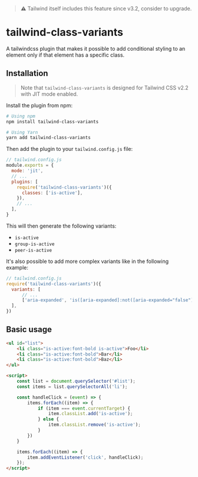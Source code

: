 > :warning: Tailwind itself includes this feature since v3.2, consider to upgrade.

# tailwind-class-variants

A tailwindcss plugin that makes it possible to add conditional styling to an element only if that element has a specific class.

## Installation

> Note that `tailwind-class-variants` is designed for Tailwind CSS v2.2 with JIT mode enabled.

Install the plugin from npm:

```sh
# Using npm
npm install tailwind-class-variants

# Using Yarn
yarn add tailwind-class-variants
```

Then add the plugin to your `tailwind.config.js` file:

```js
// tailwind.config.js
module.exports = {
  mode: 'jit',
  // ...
  plugins: [
    require('tailwind-class-variants')({
      classes: ['is-active'],
    }),
    // ...
  ],
}
```

This will then generate the following variants:

- `is-active`
- `group-is-active`
- `peer-is-active`

It's also possible to add more complex variants like in the following example:

```js
// tailwind.config.js
require('tailwind-class-variants')({
  variants: [
      // ...
      ['aria-expanded', 'is([aria-expanded]:not([aria-expanded="false"]))'],
  ],
})
```

## Basic usage

```html
<ul id="list">
    <li class="is-active:font-bold is-active">Foo</li>
    <li class="is-active:font-bold">Bar</li>
    <li class="is-active:font-bold">Baz</li>
</ul>

<script>
    const list = document.querySelector('#list');
    const items = list.querySelectorAll('li');

    const handleClick = (event) => {
        items.forEach((item) => {
            if (item === event.currentTarget) {
                item.classList.add('is-active');
            } else {
                item.classList.remove('is-active');
            }
        })
    }

    items.forEach((item) => {
        item.addEventListener('click', handleClick);
    });
</script>
```
